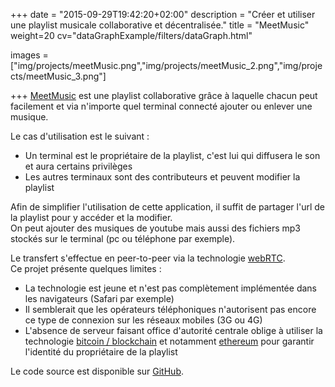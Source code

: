 +++
date = "2015-09-29T19:42:20+02:00"
description = "Créer et utiliser une playlist musicale collaborative et décentralisée."
title = "MeetMusic"
weight=20
cv="dataGraphExample/filters/dataGraph.html"

images = ["img/projects/meetMusic.png","img/projects/meetMusic_2.png","img/projects/meetMusic_3.png"]

+++
[MeetMusic](http://erik-aouizerate.me/meetMusic/) est une playlist collaborative grâce à laquelle chacun peut facilement et via n'importe quel terminal connecté ajouter ou enlever une musique.

Le cas d'utilisation est le suivant :

- Un terminal est le propriétaire de la playlist, c'est lui qui diffusera le son et aura certains privilèges
- Les autres terminaux sont des contributeurs et peuvent modifier la playlist

Afin de simplifier l'utilisation de cette application, il suffit de partager l'url de la playlist pour y accéder et la modifier.  
On peut ajouter des musiques de youtube mais aussi des fichiers mp3 stockés sur le terminal (pc ou téléphone par exemple).

Le transfert s'effectue en peer-to-peer via la technologie [webRTC](https://webrtc.org/).  
Ce projet présente quelques limites :

- La technologie est jeune et n'est pas complètement implémentée dans les navigateurs (Safari par exemple)
- Il semblerait que les opérateurs téléphoniques n'autorisent pas encore ce type de connexion sur les réseaux mobiles (3G ou 4G)
- L'absence de serveur faisant office d'autorité centrale oblige à utiliser la technologie [bitcoin / blockchain](https://bitcoin.org/bitcoin.pdf) et notamment [ethereum](https://www.ethereum.org/) pour garantir l'identité du propriétaire de la playlist

Le code source est disponible sur [GitHub](https://github.com/mejjjor/meetMusic).